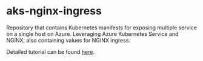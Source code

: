# aks-nginx-ingress

Repository that contains Kubernetes manifests for exposing multiple service on a single host on Azure. Leveraging Azure Kubernetes Service and NGINX, also containing values for NGINX ingress. 

Detailed tutorial can be found [here]().